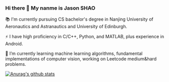 ### Hi there 👋 My nanme is Jason SHAO

:books:	I'm currently pursuing CS bachelor's degree in Nanjing University of Aeronautics and Astranautics and University of Edinburgh.


⚡ I have high proficiency in C/C++, Python, and MATLAB, plus experience in Android. 


🌱 I’m currently learning machine learning algorithms, fundamental implementations of computer vision, working on Leetcode medium&hard problems.

[![Anurag's github stats](https://github-readme-stats.vercel.app/api?username=anuraghazra)](https://github.com/anuraghazra/github-readme-stats)

<!--
**Kaze-1/Kaze-1** is a ✨ _special_ ✨ repository because its `README.md` (this file) appears on your GitHub profile.

Here are some ideas to get you started:

- 🔭 I’m currently working on ...
- 🌱 I’m currently learning ...
- 👯 I’m looking to collaborate on ...
- 🤔 I’m looking for help with ...
- 💬 Ask me about ...
- 📫 How to reach me: ...
- 😄 Pronouns: ...
- ⚡ Fun fact: ...
-->
